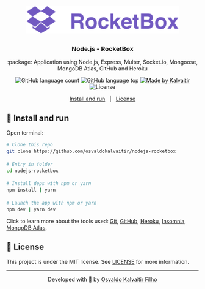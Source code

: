 <h1 align="center">
    <img src="/.github/assets/logo.svg"
    width="400px"
    alt="Logo" />
</h1>

<h3 align="center">
  Node.js - RocketBox
</h3>

<p align="center">
  :package: Application using Node.js, Express, Multer, Socket.io, Mongoose, MongoDB Atlas, GitHub and Heroku
</p>

<p align="center">
  <img alt="GitHub language count" src="https://img.shields.io/github/languages/count/osvaldokalvaitir/nodejs-rocketbox.svg?color=00A83A">

  <img alt="GitHub language top" src="https://img.shields.io/github/languages/top/osvaldokalvaitir/nodejs-rocketbox.svg?color=00A83A">

  <a href="https://kalvaitir.com/">
    <img alt="Made by Kalvaitir" src="https://img.shields.io/badge/made%20by-Kalvaitir-00A83A">
  </a>

  <img alt="License" src="https://img.shields.io/badge/license-MIT-00A83A">
</p>

<p align="center">
  <a href="#wrench-install-and-run">Install and run</a>&nbsp;&nbsp;&nbsp;|&nbsp;&nbsp;&nbsp;<a href="#memo-license">License</a>
</p>

## :wrench: Install and run

Open terminal:

```sh
# Clone this repo
git clone https://github.com/osvaldokalvaitir/nodejs-rocketbox

# Entry in folder
cd nodejs-rocketbox

# Install deps with npm or yarn
npm install | yarn

# Launch the app with npm or yarn
npm dev | yarn dev
```

Click to learn more about the tools used: [Git](https://github.com/osvaldokalvaitir/awesome/blob/main/src/version-controls/git/git.md), [GitHub](https://github.com/osvaldokalvaitir/awesome/blob/main/src/version-controls/git/tools/github.md), [Heroku](https://github.com/osvaldokalvaitir/awesome/blob/main/src/paas/heroku.md), [Insomnia](https://github.com/osvaldokalvaitir/awesome/blob/main/src/api-clients/insomnia/insomnia.md), [MongoDB Atlas](https://github.com/osvaldokalvaitir/awesome/blob/main/src/sgdbs/mongodb/mongodb-atlas.md).

## :memo: License

This project is under the MIT license. See [LICENSE](/LICENSE) for more information.

---

<p align="center">
Developed with 💚 by <a href="https://www.linkedin.com/in/osvaldokalvaitir">Osvaldo Kalvaitir Filho</a>
</p>
